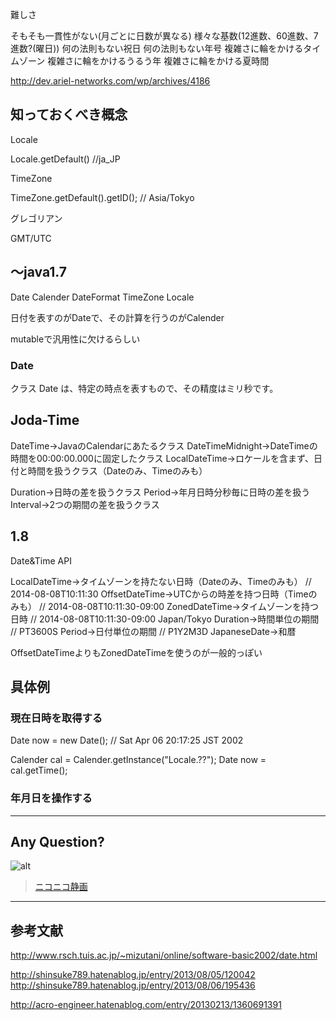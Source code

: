 
難しさ

そもそも一貫性がない(月ごとに日数が異なる)
様々な基数(12進数、60進数、7進数?(曜日))
何の法則もない祝日
何の法則もない年号
複雑さに輪をかけるタイムゾーン
複雑さに輪をかけるうるう年
複雑さに輪をかける夏時間

http://dev.ariel-networks.com/wp/archives/4186


## 知っておくべき概念

Locale

Locale.getDefault() //ja_JP

TimeZone

TimeZone.getDefault().getID(); // Asia/Tokyo

グレゴリアン

GMT/UTC


## 〜java1.7

Date
Calender
DateFormat
TimeZone
Locale

日付を表すのがDateで、その計算を行うのがCalender

mutableで汎用性に欠けるらしい


### Date
クラス Date は、特定の時点を表すもので、その精度はミリ秒です。




## Joda-Time

DateTime→JavaのCalendarにあたるクラス
DateTimeMidnight→DateTimeの時間を00:00:00.000に固定したクラス
LocalDateTime→ロケールを含まず、日付と時間を扱うクラス（Dateのみ、Timeのみも）

Duration→日時の差を扱うクラス
Period→年月日時分秒毎に日時の差を扱う
Interval→2つの期間の差を扱うクラス


## 1.8

Date&Time API

LocalDateTime→タイムゾーンを持たない日時（Dateのみ、Timeのみも） // 2014-08-08T10:11:30
OffsetDateTime→UTCからの時差を持つ日時（Timeのみも） // 2014-08-08T10:11:30-09:00
ZonedDateTime→タイムゾーンを持つ日時 // 2014-08-08T10:11:30-09:00 Japan/Tokyo
Duration→時間単位の期間 // PT3600S
Period→日付単位の期間 // P1Y2M3D
JapaneseDate→和暦


OffsetDateTimeよりもZonedDateTimeを使うのが一般的っぽい

## 具体例

### 現在日時を取得する

Date now = new Date();
// Sat Apr 06 20:17:25 JST 2002

Calender cal = Calender.getInstance("Locale.??");
Date now = cal.getTime();



### 年月日を操作する



---

## Any Question?

![alt](.file/bakadana.jpg)

> [ニコニコ静画](http://seiga.nicovideo.jp/seiga/im785518)

---


## 参考文献


http://www.rsch.tuis.ac.jp/~mizutani/online/software-basic2002/date.html

http://shinsuke789.hatenablog.jp/entry/2013/08/05/120042
http://shinsuke789.hatenablog.jp/entry/2013/08/06/195436

http://acro-engineer.hatenablog.com/entry/20130213/1360691391
